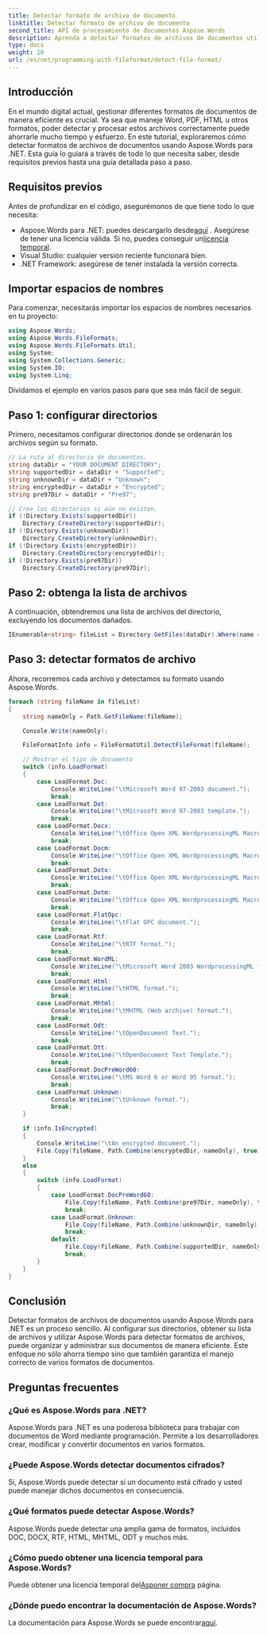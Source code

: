 ```yaml
---
title: Detectar formato de archivo de documento
linktitle: Detectar formato de archivo de documento
second_title: API de procesamiento de documentos Aspose.Words
description: Aprenda a detectar formatos de archivos de documentos utilizando Aspose.Words para .NET con esta guía completa paso a paso.
type: docs
weight: 10
url: /es/net/programming-with-fileformat/detect-file-format/
---
```

## Introducción

En el mundo digital actual, gestionar diferentes formatos de documentos de manera eficiente es crucial. Ya sea que maneje Word, PDF, HTML u otros formatos, poder detectar y procesar estos archivos correctamente puede ahorrarle mucho tiempo y esfuerzo. En este tutorial, exploraremos cómo detectar formatos de archivos de documentos usando Aspose.Words para .NET. Esta guía lo guiará a través de todo lo que necesita saber, desde requisitos previos hasta una guía detallada paso a paso.

## Requisitos previos

Antes de profundizar en el código, asegurémonos de que tiene todo lo que necesita:

-  Aspose.Words para .NET: puedes descargarlo desde[aquí](https://releases.aspose.com/words/net/) . Asegúrese de tener una licencia válida. Si no, puedes conseguir un[licencia temporal](https://purchase.aspose.com/temporary-license/).
- Visual Studio: cualquier versión reciente funcionará bien.
- .NET Framework: asegúrese de tener instalada la versión correcta.

## Importar espacios de nombres

Para comenzar, necesitarás importar los espacios de nombres necesarios en tu proyecto:

```csharp
using Aspose.Words;
using Aspose.Words.FileFormats;
using Aspose.Words.FileFormats.Util;
using System;
using System.Collections.Generic;
using System.IO;
using System.Linq;
```

Dividamos el ejemplo en varios pasos para que sea más fácil de seguir.

## Paso 1: configurar directorios

Primero, necesitamos configurar directorios donde se ordenarán los archivos según su formato.

```csharp
// La ruta al directorio de documentos.
string dataDir = "YOUR DOCUMENT DIRECTORY";
string supportedDir = dataDir + "Supported";
string unknownDir = dataDir + "Unknown";
string encryptedDir = dataDir + "Encrypted";
string pre97Dir = dataDir + "Pre97";

// Cree los directorios si aún no existen.
if (!Directory.Exists(supportedDir))
    Directory.CreateDirectory(supportedDir);
if (!Directory.Exists(unknownDir))
    Directory.CreateDirectory(unknownDir);
if (!Directory.Exists(encryptedDir))
    Directory.CreateDirectory(encryptedDir);
if (!Directory.Exists(pre97Dir))
    Directory.CreateDirectory(pre97Dir);
```

## Paso 2: obtenga la lista de archivos

A continuación, obtendremos una lista de archivos del directorio, excluyendo los documentos dañados.

```csharp
IEnumerable<string> fileList = Directory.GetFiles(dataDir).Where(name => !name.EndsWith("Corrupted document.docx"));
```

## Paso 3: detectar formatos de archivo

Ahora, recorremos cada archivo y detectamos su formato usando Aspose.Words.

```csharp
foreach (string fileName in fileList)
{
    string nameOnly = Path.GetFileName(fileName);

    Console.Write(nameOnly);

    FileFormatInfo info = FileFormatUtil.DetectFileFormat(fileName);

    // Mostrar el tipo de documento
    switch (info.LoadFormat)
    {
        case LoadFormat.Doc:
            Console.WriteLine("\tMicrosoft Word 97-2003 document.");
            break;
        case LoadFormat.Dot:
            Console.WriteLine("\tMicrosoft Word 97-2003 template.");
            break;
        case LoadFormat.Docx:
            Console.WriteLine("\tOffice Open XML WordprocessingML Macro-Free Document.");
            break;
        case LoadFormat.Docm:
            Console.WriteLine("\tOffice Open XML WordprocessingML Macro-Enabled Document.");
            break;
        case LoadFormat.Dotx:
            Console.WriteLine("\tOffice Open XML WordprocessingML Macro-Free Template.");
            break;
        case LoadFormat.Dotm:
            Console.WriteLine("\tOffice Open XML WordprocessingML Macro-Enabled Template.");
            break;
        case LoadFormat.FlatOpc:
            Console.WriteLine("\tFlat OPC document.");
            break;
        case LoadFormat.Rtf:
            Console.WriteLine("\tRTF format.");
            break;
        case LoadFormat.WordML:
            Console.WriteLine("\tMicrosoft Word 2003 WordprocessingML format.");
            break;
        case LoadFormat.Html:
            Console.WriteLine("\tHTML format.");
            break;
        case LoadFormat.Mhtml:
            Console.WriteLine("\tMHTML (Web archive) format.");
            break;
        case LoadFormat.Odt:
            Console.WriteLine("\tOpenDocument Text.");
            break;
        case LoadFormat.Ott:
            Console.WriteLine("\tOpenDocument Text Template.");
            break;
        case LoadFormat.DocPreWord60:
            Console.WriteLine("\tMS Word 6 or Word 95 format.");
            break;
        case LoadFormat.Unknown:
            Console.WriteLine("\tUnknown format.");
            break;
    }

    if (info.IsEncrypted)
    {
        Console.WriteLine("\tAn encrypted document.");
        File.Copy(fileName, Path.Combine(encryptedDir, nameOnly), true);
    }
    else
    {
        switch (info.LoadFormat)
        {
            case LoadFormat.DocPreWord60:
                File.Copy(fileName, Path.Combine(pre97Dir, nameOnly), true);
                break;
            case LoadFormat.Unknown:
                File.Copy(fileName, Path.Combine(unknownDir, nameOnly), true);
                break;
            default:
                File.Copy(fileName, Path.Combine(supportedDir, nameOnly), true);
                break;
        }
    }
}
```

## Conclusión

Detectar formatos de archivos de documentos usando Aspose.Words para .NET es un proceso sencillo. Al configurar sus directorios, obtener su lista de archivos y utilizar Aspose.Words para detectar formatos de archivos, puede organizar y administrar sus documentos de manera eficiente. Este enfoque no sólo ahorra tiempo sino que también garantiza el manejo correcto de varios formatos de documentos.

## Preguntas frecuentes

### ¿Qué es Aspose.Words para .NET?
Aspose.Words para .NET es una poderosa biblioteca para trabajar con documentos de Word mediante programación. Permite a los desarrolladores crear, modificar y convertir documentos en varios formatos.

### ¿Puede Aspose.Words detectar documentos cifrados?
Sí, Aspose.Words puede detectar si un documento está cifrado y usted puede manejar dichos documentos en consecuencia.

### ¿Qué formatos puede detectar Aspose.Words?
Aspose.Words puede detectar una amplia gama de formatos, incluidos DOC, DOCX, RTF, HTML, MHTML, ODT y muchos más.

### ¿Cómo puedo obtener una licencia temporal para Aspose.Words?
 Puede obtener una licencia temporal del[Asponer compra](https://purchase.aspose.com/temporary-license/) página.

### ¿Dónde puedo encontrar la documentación de Aspose.Words?
 La documentación para Aspose.Words se puede encontrar[aquí](https://reference.aspose.com/words/net/).
